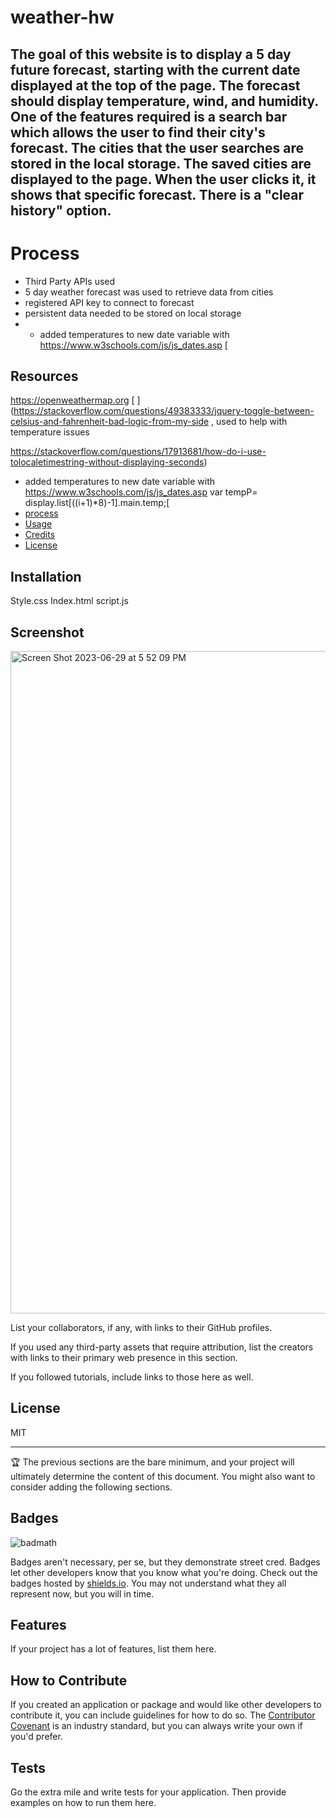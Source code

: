 # weather-hw


## The goal of this website is to display a 5 day future forecast, starting with the current date displayed at the top of the page. The forecast should display temperature, wind, and humidity. One of the features required is a search bar which allows the user to find their city's forecast. The cities that the user searches are stored in the local storage. The saved cities are displayed to the page. When the user clicks it, it shows that specific forecast. There is a "clear history" option.



# Process
  
- Third Party APIs used
- 5 day weather forecast was used to retrieve data from cities [
](https://openweathermap.org/forecast5)
- registered API key to connect to forecast
- persistent data needed to be stored on local storage
- - added temperatures to new date variable with  https://www.w3schools.com/js/js_dates.asp
           [
## Resources
https://openweathermap.org
[
](https://stackoverflow.com/questions/49383333/jquery-toggle-between-celsius-and-fahrenheit-bad-logic-from-my-side , used to help with temperature issues

https://stackoverflow.com/questions/17913681/how-do-i-use-tolocaletimestring-without-displaying-seconds)

- added temperatures to new date variable with  https://www.w3schools.com/js/js_dates.asp
            var tempP= display.list[((i+1)*8)-1].main.temp;[
- [process](#process)
- [Usage](#usage)
- [Credits](#resources)
- [License](#license)

## Installation

Style.css
Index.html
script.js

## Screenshot

<img width="1060" alt="Screen Shot 2023-06-29 at 5 52 09 PM" src="https://github.com/elixit/weather-hw/assets/63372291/ed4f9369-3463-4e85-a51e-a26e184980d0">


List your collaborators, if any, with links to their GitHub profiles.

If you used any third-party assets that require attribution, list the creators with links to their primary web presence in this section.

If you followed tutorials, include links to those here as well.

## License

MIT

---

🏆 The previous sections are the bare minimum, and your project will ultimately determine the content of this document. You might also want to consider adding the following sections.

## Badges

![badmath](https://img.shields.io/github/languages/top/lernantino/badmath)

Badges aren't necessary, per se, but they demonstrate street cred. Badges let other developers know that you know what you're doing. Check out the badges hosted by [shields.io](https://shields.io/). You may not understand what they all represent now, but you will in time.

## Features

If your project has a lot of features, list them here.

## How to Contribute

If you created an application or package and would like other developers to contribute it, you can include guidelines for how to do so. The [Contributor Covenant](https://www.contributor-covenant.org/) is an industry standard, but you can always write your own if you'd prefer.

## Tests

Go the extra mile and write tests for your application. Then provide examples on how to run them here.
